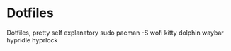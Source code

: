 # Dotfiles
Dotfiles, pretty self explanatory
sudo pacman -S wofi kitty dolphin waybar hypridle hyprlock 